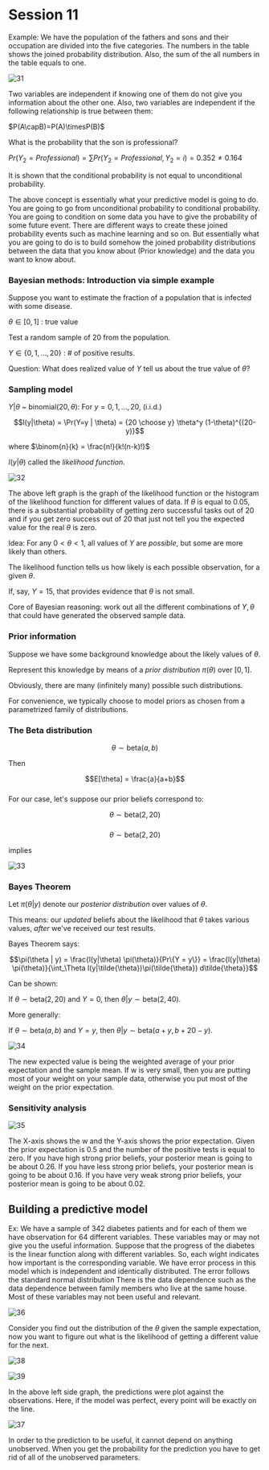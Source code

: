 # Session 11


Example: We have the population of the fathers and sons and their occupation are divided into the five categories. The numbers in the table shows the joined probability distribution. Also, the sum of the all numbers in the table equals to one. 

![31](Picturs/pic_31.PNG)

Two variables are independent if knowing one of them do not give you information about the other one. Also, two variables are independent if the following relationship is true between them:

$P(A\capB)=P(A)\timesP(B)$

What is the probability that the son is professional?

$Pr(Y_{2}=Professional)=\sum Pr(Y_{2}=Professional,Y_{2}=i)=0.352	\neq0.164$

It is shown that the conditional probability is not equal to unconditional probability.

The above concept is essentially what your predictive model is going to do. You are going to go from unconditional probability to conditional probability. You are going to condition on some data you have to give the probability of some future event. There are different ways to create these joined probability events such as machine learning and so on. But essentially what you are going to do is to build somehow the joined probability distributions between the data that you know about (Prior knowledge) and the data you want to know about.


### Bayesian methods: Introduction via simple example



Suppose you want to estimate the fraction of a population that is infected with some disease.

$\theta \in [0,1]$ : true value

Test a random sample of $20$ from the population. 

$Y \in \{0,1,\ldots,20\}$ : # of positive results.

Question: What does realized value of $Y$ tell us about the true value of $\theta$?

### Sampling model

$Y | \theta$ ~ binomial$(20,\theta)$: For $y = 0, 1, \ldots, 20$, (i.i.d.)

$$l(y|\theta) = \Pr(Y=y | \theta) = {20 \choose y} \theta^y (1-\theta)^{(20-y)}$$

where $\binom{n}{k} = \frac{n!}{k!(n-k)!}$

$l(y|\theta)$ called the *likelihood function*.

![32](Picturs/pic_32.PNG)

The above left graph is the graph of the likelihood function or the histogram of the likelihood function for different values of data. If $\theta$ is equal to 0.05, there is a substantial probability of getting zero successful tasks out of 20 and if you get zero success out of 20 that just not tell you the expected value for the real $\theta$ is zero. 


Idea: For any $0< \theta < 1$, all values of $Y$ are *possible*, but some are more likely than others. 

The likelihood function tells us how likely is each possible observation, for a given $\theta$.

If, say, $Y = 15$, that provides evidence that $\theta$ is not small.

Core of Bayesian reasoning: work out all the different combinations of $Y, \theta$ that could have generated the observed sample data. 

### Prior information

Suppose we have some background knowledge about the likely values of $\theta$. 

Represent this knowledge by means of a *prior distribution* $\pi(\theta)$ over $[0,1]$.

Obviously, there are many (infinitely many) possible such distributions. 

For convenience, we typically choose to model priors as chosen from a parametrized family of distributions.

### The Beta distribution

$$\theta \sim \text{beta}(a,b)$$

Then

$$E[\theta] = \frac{a}{a+b}$$

###

For our case, let's suppose our prior beliefs correspond to:

$$\theta \sim \text{beta}(2,20)$$

###

$$\theta \sim \text{beta}(2,20)$$ 

implies

![33](Picturs/pic_33.PNG)

### Bayes Theorem

Let $\pi(\theta | y)$ denote our *posterior distribution* over values of $\theta$.

This means: our *updated* beliefs about the likelihood that $\theta$ takes various values, *after* we've received our test results.

Bayes Theorem says:

$$\pi(\theta | y) = \frac{l(y|\theta) \pi(\theta)}{Pr\{Y = y\}} 
                  = \frac{l(y|\theta) \pi(\theta)}{\int_\Theta l(y|\tilde{\theta})\pi(\tilde{\theta}) d\tilde{\theta}}$$


Can be shown: 

If $\theta \sim \text{beta}(2,20)$ and $Y = 0$, then $\theta | y \sim \text{beta}(2,40)$.

More generally:

If $\theta \sim \text{beta}(a,b)$ and $Y = y$, then $\theta | y \sim \text{beta}(a+y,b+20-y)$.

![34](Picturs/pic_34.png)

The new expected value is being the weighted average of your prior expectation and the sample mean. If w is very small, then you are putting most of your weight on your sample data, otherwise you put most of the weight on the prior expectation.


### Sensitivity analysis

![35](Picturs/pic_35.png)

The X-axis shows the w and the Y-axis shows the prior expectation. Given the prior expectation is 0.5 and the number of the positive tests is equal to zero. If you have high strong prior beliefs, your posterior mean is going to be about 0.26. 
If you have less strong prior beliefs, your posterior mean is going to be about 0.16. 
If you have very weak strong prior beliefs, your posterior mean is going to be about 0.02. 

## Building a predictive model

Ex: We have a sample of 342 diabetes patients and for each of them we have observation for 64 different variables. These variables may or may not give you the useful information. Suppose that the progress of the diabetes is the linear function along with different variables. So, each wight indicates how important is the corresponding variable. We have error process in this model which is independent and identically distributed. The error follows the standard normal distribution There is the data dependence such as the data dependence between family members who live at the same house. Most of these variables may not been useful and relevant. 



![36](Picturs/pic_36.png)

Consider you find out the distribution of the $\theta$ given the sample expectation, now you want to figure out what is the likelihood of getting a different value for the next.

![38](Picturs/pic_38.png)

![39](Picturs/pic_39.png)

In the above left side graph, the predictions were plot against the observations. Here, if the model was perfect, every point will be exactly on the line. 

![37](Picturs/pic_37.png)

In order to the prediction to be useful, it cannot depend on anything unobserved. When you get the probability for the prediction you have to get rid of all of the unobserved parameters.






